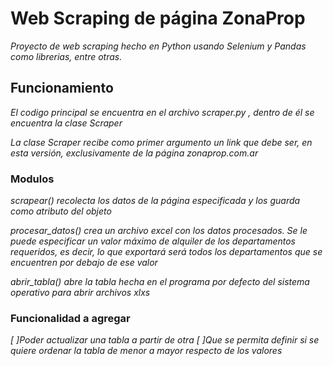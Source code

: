 # Web Scraping de página ZonaProp

_Proyecto de web scraping hecho en Python usando Selenium y Pandas como librerias, entre otras._

## Funcionamiento

_El codigo principal se encuentra en el archivo scraper.py , dentro de él se encuentra la clase Scraper_

_La clase Scraper recibe como primer argumento un link que debe ser, en esta versión, exclusivamente de la página zonaprop.com.ar_

### Modulos

_scrapear() recolecta los datos de la página especificada y los guarda como atributo del objeto_

_procesar_datos() crea un archivo excel con los datos procesados. Se le puede especificar un valor máximo de alquiler de los departamentos requeridos, 
es decir, lo que exportará será todos los departamentos que se encuentren por debajo de ese valor_

_abrir_tabla() abre la tabla hecha en el programa por defecto del sistema operativo para abrir archivos xlxs_


### Funcionalidad a agregar

_[ ]Poder actualizar una tabla a partir de otra_
_[ ]Que se permita definir si se quiere ordenar la tabla de menor a mayor respecto de los valores_
